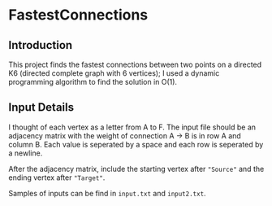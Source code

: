 # FastestConnections

## Introduction
This project finds the fastest connections between two points on a directed K6 (directed complete graph with 6 vertices); I used a dynamic programming algorithm to find the solution in O(1).

## Input Details
I thought of each vertex as a letter from A to F. The input file should be an adjacency matrix with the weight of connection A -> B is in row A and column B. Each value is seperated by a space and each row is seperated by a newline.

After the adjacency matrix, include the starting vertex after `"Source"` and the ending vertex after `"Target"`.

Samples of inputs can be find in `input.txt` and `input2.txt`.
